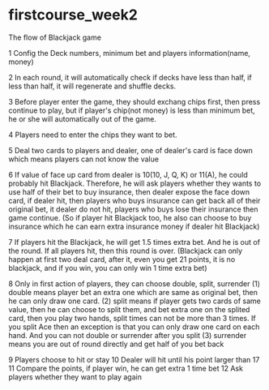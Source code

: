 firstcourse_week2
=================

The flow of Blackjack game

1 Config the Deck numbers, minimum bet and players information(name, money)

2 In each round, it will automatically check if decks have less than half, if less than half, it will regenerate and shuffle decks.

3 Before player enter the game, they should exchang chips first, then press continue to play, but if player's chip(not money) is less than minimum bet, he or she will automatically out of the game.

4 Players need to enter the chips they want to bet. 

5 Deal two cards to players and dealer, one of dealer's card is face down which means players can not know the value

6 If value of face up card from dealer is 10(10, J, Q, K) or 11(A), he could probably hit Blackjack. Therefore, he will ask players whether they wants to use half of their bet to buy insurance, then dealer expose the face down card, if dealer hit, then players who buys insurance can get back all of their original bet, it dealer do not hit, players who buys lose their insurance then game continue.
(So if player hit Blackjack too, he also can choose to buy insurance which he can earn extra insurance money if dealer hit Blackjack)

7 If players hit the Blackjack, he will get 1.5 times extra bet. And he is out of the round. If all players hit, then this round is over. (Blackjack can only happen at first two deal card, after it, even you get 21 points, it is no blackjack, and if you win, you can only win 1 time extra bet)

8 Only in first action of players, they can choose double, split, surrender
 (1) double means player bet an extra one which are same as original bet, then he can only draw one card.
 (2) split means if player gets two cards of same value, then he can choose to split them, and bet extra one on the            splited card, then you play two hands, split times can not be more than 3 times. If you split Ace then an exception       is that you can only draw one card on each hand. And you can not double or surrender after you split
 (3) surrender means you are out of round directly and get half of you bet back
 
9 Players choose to hit or stay
10 Dealer will hit until his point larger than 17
11 Compare the points, if player win, he can get extra 1 time bet
12 Ask players whether they want to play again
